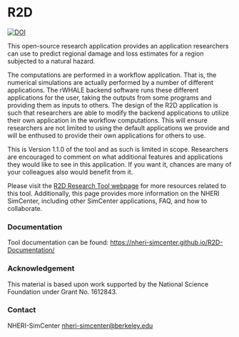 # R2D

[![DOI](https://zenodo.org/badge/329111097.svg)](https://zenodo.org/badge/latestdoi/329111097)

This open-source research application provides an application
researchers can use to predict regional damage and loss estimates
for a region subjected to a natural hazard.

The computations are performed in a workflow application. That is, the
numerical simulations are actually performed by a number of different
applications. The rWHALE backend software runs these different
applications for the user, taking the outputs from some programs and
providing them as inputs to others. The design of the R2D
application is such that researchers are able to modify the backend
applications to utilize their own application in the workflow
computations. This will ensure researchers are not limited to using
the default applications we provide and will be enthused to provide
their own applications for others to use.

This is Version 1.1.0 of the tool and as such is limited in
scope. Researchers are encouraged to comment on what additional
features and applications they would like to see in this
application. If you want it, chances are many of your colleagues also
would benefit from it.

Please visit the [R2D Research Tool webpage](http://simcenter-messageboard.designsafe-ci.org/smf/index.php?board=8.0)
for more resources related to this tool. Additionally, this page
provides more information on the NHERI SimCenter, including other SimCenter
applications, FAQ, and how to collaborate.

### Documentation

Tool documentation can be found: https://nheri-simcenter.github.io/R2D-Documentation/


### Acknowledgement

This material is based upon work supported by the National Science Foundation under Grant No. 1612843.

### Contact

NHERI-SimCenter nheri-simcenter@berkeley.edu

